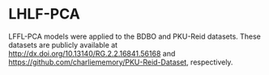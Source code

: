 # LHLF-PCA
LFFL-PCA models were applied to the BDBO and PKU-Reid datasets. These datasets are publicly available at http://dx.doi.org/10.13140/RG.2.2.16841.56168 and https://github.com/charliememory/PKU-Reid-Dataset, respectively.
